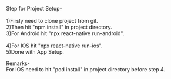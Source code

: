 Step for Project Setup-<br />
<br />
1)Firsly need to clone project from git.<br />
2)Then hit "npm install" in project directory.<br />
3)For Android hit "npx react-native run-android".<br />  
4)For IOS hit "npx react-native run-ios".<br />
5)Done with App Setup.<br />

Remarks-<br />
For IOS need to hit "pod install" in project directory before step 4.
